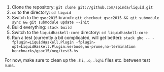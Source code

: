  1. Clone the repository: `git clone git://github.com/spinda/liquid.git`
 2. `cd` to the directory: `cd liquid`
 3. Switch to the `gsoc2015` branch: `git checkout gsoc2015 && git submodule sync && git submodule update --init`
 4. Build everything: `stack build`
 5. Switch to the `liquidhaskell-core` directory: `cd liquidhaskell-core`
 6. Run a test (currently a bit complicated, will get better): `stack ghc -- -fplugin=LiquidHaskell.Plugin -fplugin-opt=LiquidHaskell.Plugin:verbose,no-prune,no-termination benchmarks/gsoc15/neg/test3.hs`

For now, make sure to clean up the `.hi`, `.o`, `.lqhi` files etc. between test runs.

